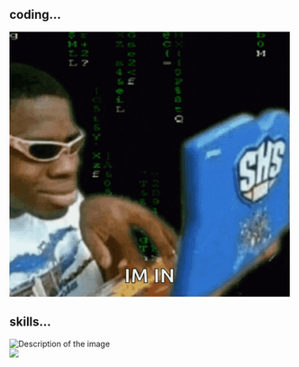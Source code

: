 ## coding...

<img src="https://raw.githubusercontent.com/infance-tony/loop-hole/refs/heads/main/hacrrrr.gif" />







## skills...

<img src="https://s3.amazonaws.com/media.thecrimson.com/photos/2023/04/04/110319_1362711.gif" alt="Description of the image">
<br>
<img src="https://media.tenor.co/images/bf30e6008871f85333f8e9eaaa58f27b/tenor.gif">  
</p>



<!--
//## #30NitesOfCode:
  --- [Check out my progress!](https://www.codedex.io/@infance-tony/30-nites-of-code)  
  ![@infance-tony #30NitesOfCode](https://www.codedex.io/api/petStatus?user=infance-tony)
---
-->

